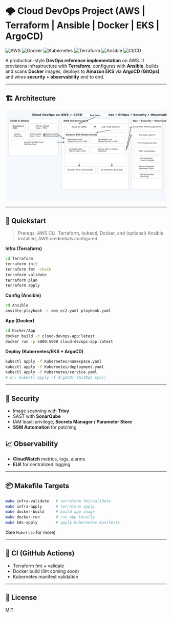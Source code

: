 # 🌩️ Cloud DevOps Project (AWS | Terraform | Ansible | Docker | EKS | ArgoCD)

![AWS](https://img.shields.io/badge/AWS-Cloud-orange?logo=amazon-aws&logoColor=white)
![Docker](https://img.shields.io/badge/Docker-Container-blue?logo=docker&logoColor=white)
![Kubernetes](https://img.shields.io/badge/Kubernetes-Orchestration-326ce5?logo=kubernetes&logoColor=white)
![Terraform](https://img.shields.io/badge/Terraform-IaC-623CE4?logo=terraform&logoColor=white)
![Ansible](https://img.shields.io/badge/Ansible-Automation-EE0000?logo=ansible&logoColor=white)
![CI/CD](https://img.shields.io/badge/CI%2FCD-Automation-brightgreen)

A production-style **DevOps reference implementation** on AWS. It provisions infrastructure with **Terraform**, configures with **Ansible**, builds and scans **Docker** images, deploys to **Amazon EKS** via **ArgoCD (GitOps)**, and wires **security + observability** end to end.

---

## 🏗️ Architecture
![Architecture Diagram](docs/architecture-diagram-pro.png)

---

## 🚀 Quickstart

> Prereqs: AWS CLI, Terraform, kubectl, Docker, and (optional) Ansible installed; AWS credentials configured.

**Infra (Terraform)**
```bash
cd Terraform
terraform init
terraform fmt -check
terraform validate
terraform plan
terraform apply
```

**Config (Ansible)**
```bash
cd Ansible
ansible-playbook -i aws_ec2.yaml playbook.yaml
```

**App (Docker)**
```bash
cd Docker/App
docker build -t cloud-devops-app:latest .
docker run -p 5000:5000 cloud-devops-app:latest
```

**Deploy (Kubernetes/EKS + ArgoCD)**
```bash
kubectl apply -f Kubernetes/namespace.yaml
kubectl apply -f Kubernetes/deployment.yaml
kubectl apply -f Kubernetes/service.yaml
# or: kubectl apply -f ArgoCD/ (GitOps sync)
```

---

## 🔐 Security
- Image scanning with **Trivy**
- SAST with **SonarQube**
- IAM least-privilege, **Secrets Manager / Parameter Store**
- **SSM Automation** for patching

## 📈 Observability
- **CloudWatch** metrics, logs, alarms
- **ELK** for centralized logging

---

## 📦 Makefile Targets
```bash
make infra-validate   # terraform fmt/validate
make infra-apply      # terraform apply
make docker-build     # build app image
make docker-run       # run app locally
make k8s-apply        # apply Kubernetes manifests
```
(See `Makefile` for more)

---

## 🧪 CI (GitHub Actions)
- Terraform fmt + validate
- Docker build (lint coming soon)
- Kubernetes manifest validation

---

## 📝 License
MIT
